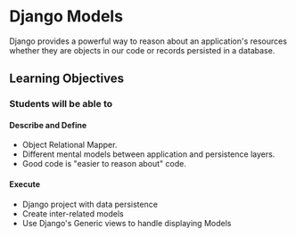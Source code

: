 # Django Models

Django provides a powerful way to reason about an application's resources whether they are objects in our code or records persisted in a database.

## Learning Objectives

### Students will be able to

#### Describe and Define

- Object Relational Mapper.
- Different mental models between application and persistence layers.
- Good code is "easier to reason about" code.

#### Execute

- Django project with data persistence
- Create inter-related models
- Use Django's Generic views to handle displaying Models

<!-- ## Today's Outline -->

<!-- To Be Completed By Instructor -->
